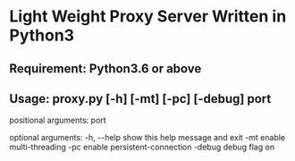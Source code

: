 # Light Weight Proxy Server Written in Python3

## Requirement: Python3.6 or above
    
## Usage: proxy.py [-h] [-mt] [-pc] [-debug] port

positional arguments:
  port

optional arguments:
  -h, --help  show this help message and exit
  -mt         enable multi-threading
  -pc         enable persistent-connection
  -debug      debug flag on

